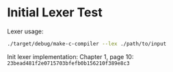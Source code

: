 # Initial Lexer Test

Lexer usage:

```bash
./target/debug/make-c-compiler --lex ./path/to/input
```

Init lexer implementation: Chapter 1, page 10: `23bead481f2e0715703bfefb0b156210f389e8c3`
